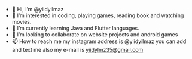 - 👋 Hi, I’m @yiidyilmaz
- 👀 I’m interested in coding, playing games, reading book and watching movies.
- 🌱 I’m currently learning Java and Flutter languages.
- 💞️ I’m looking to collaborate on website projects and android games
- 📫 How to reach me my instagram address is @yiidyilmaz you can add and text me also my e-mail is yiidylmz35@gmail.com

<!---
yiidyilmaz/yiidyilmaz is a ✨ special ✨ repository because its `README.md` (this file) appears on your GitHub profile.
You can click the Preview link to take a look at your changes.
--->
